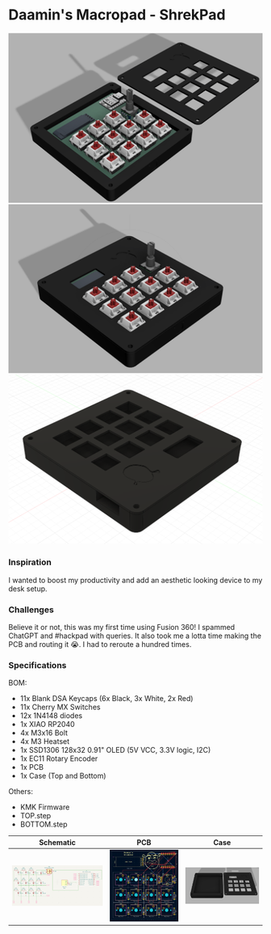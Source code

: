 # Daamin's Macropad - ShrekPad

![](assets/case1.png)
![](assets/case2.png)
![](assets/case3.png)

### Inspiration

I wanted to boost my productivity and add an aesthetic looking device to my desk setup.

### Challenges

Believe it or not, this was my first time using Fusion 360! I spammed ChatGPT and #hackpad with queries. It also took me a lotta time making the PCB and routing it 😭. I had to reroute a hundred times.

### Specifications

BOM:

- 11x Blank DSA Keycaps (6x Black, 3x White, 2x Red)
- 11x Cherry MX Switches
- 12x 1N4148 diodes
- 1x XIAO RP2040
- 4x M3x16 Bolt
- 4x M3 Heatset
- 1x SSD1306 128x32 0.91" OLED (5V VCC, 3.3V logic, I2C)
- 1x EC11 Rotary Encoder
- 1x PCB
- 1x Case (Top and Bottom)

Others:

- KMK Firmware
- TOP.step
- BOTTOM.step

|           Schematic            |           PCB            |            Case            |
| :----------------------------: | :----------------------: | :------------------------: |
| ![image](assets/schematic.png) | ![image](assets/pcb.png) | ![image](assets/case4.png) |
